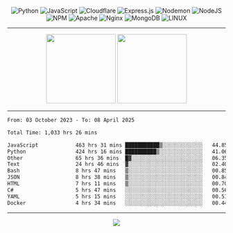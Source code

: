 <div align="center">
  
![Python](https://img.shields.io/badge/python-3670A0?style=for-the-badge&logo=python&logoColor=ffdd54) ![JavaScript](https://img.shields.io/badge/javascript-%23323330.svg?style=for-the-badge&logo=javascript&logoColor=%23F7DF1E) ![Cloudflare](https://img.shields.io/badge/Cloudflare-F38020?style=for-the-badge&logo=Cloudflare&logoColor=white) ![Express.js](https://img.shields.io/badge/express.js-%23404d59.svg?style=for-the-badge&logo=express&logoColor=%2361DAFB) ![Nodemon](https://img.shields.io/badge/NODEMON-%23323330.svg?style=for-the-badge&logo=nodemon&logoColor=%BBDEAD) ![NodeJS](https://img.shields.io/badge/node.js-6DA55F?style=for-the-badge&logo=node.js&logoColor=white) ![NPM](https://img.shields.io/badge/NPM-%23CB3837.svg?style=for-the-badge&logo=npm&logoColor=white) ![Apache](https://img.shields.io/badge/apache-%23D42029.svg?style=for-the-badge&logo=apache&logoColor=white) ![Nginx](https://img.shields.io/badge/nginx-%23009639.svg?style=for-the-badge&logo=nginx&logoColor=white) ![MongoDB](https://img.shields.io/badge/MongoDB-%234ea94b.svg?style=for-the-badge&logo=mongodb&logoColor=white) ![LINUX](https://img.shields.io/badge/Linux-FCC624?style=for-the-badge&logo=linux&logoColor=black)

---


<img src="https://github-readme-streak-stats.herokuapp.com/?user=anotherrandomonline&theme=react" height="160"/>
  
<img src="https://github-readme-stats.vercel.app/api?username=anotherrandomonline&show_icons=true&include_all_commits=true&theme=react" height="160"/>
</div>

---

<!--START_SECTION:waka-->

```txt
From: 03 October 2023 - To: 08 April 2025

Total Time: 1,033 hrs 26 mins

JavaScript            463 hrs 31 mins ███████████▒░░░░░░░░░░░░░   44.85 %
Python                424 hrs 16 mins ██████████▒░░░░░░░░░░░░░░   41.06 %
Other                 65 hrs 36 mins  █▓░░░░░░░░░░░░░░░░░░░░░░░   06.35 %
Text                  24 hrs 46 mins  ▓░░░░░░░░░░░░░░░░░░░░░░░░   02.40 %
Bash                  8 hrs 47 mins   ▒░░░░░░░░░░░░░░░░░░░░░░░░   00.85 %
JSON                  8 hrs 38 mins   ▒░░░░░░░░░░░░░░░░░░░░░░░░   00.84 %
HTML                  7 hrs 11 mins   ▒░░░░░░░░░░░░░░░░░░░░░░░░   00.70 %
C#                    5 hrs 47 mins   ░░░░░░░░░░░░░░░░░░░░░░░░░   00.56 %
YAML                  5 hrs 15 mins   ░░░░░░░░░░░░░░░░░░░░░░░░░   00.51 %
Docker                4 hrs 34 mins   ░░░░░░░░░░░░░░░░░░░░░░░░░   00.44 %
```

<!--END_SECTION:waka-->

---

<div align="center">
  
![](https://github-profile-trophy.vercel.app/?username=anotherrandomonline&theme=darkhub&no-frame=true&no-bg=true&margin-w=4)

</div>
